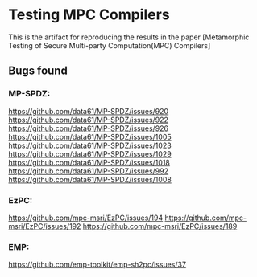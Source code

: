 # Testing MPC Compilers
This is the artifact for reproducing 
the results in the paper 
[Metamorphic Testing of Secure Multi-party Computation(MPC) Compilers]

## Bugs found
### MP-SPDZ:
https://github.com/data61/MP-SPDZ/issues/920
https://github.com/data61/MP-SPDZ/issues/922
https://github.com/data61/MP-SPDZ/issues/926
https://github.com/data61/MP-SPDZ/issues/1005
https://github.com/data61/MP-SPDZ/issues/1023
https://github.com/data61/MP-SPDZ/issues/1029
https://github.com/data61/MP-SPDZ/issues/1018
https://github.com/data61/MP-SPDZ/issues/992
https://github.com/data61/MP-SPDZ/issues/1008

### EzPC:
https://github.com/mpc-msri/EzPC/issues/194
https://github.com/mpc-msri/EzPC/issues/192
https://github.com/mpc-msri/EzPC/issues/189

### EMP:
https://github.com/emp-toolkit/emp-sh2pc/issues/37
